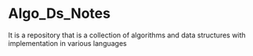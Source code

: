 # Algo_Ds_Notes
It is a repository that is a collection of algorithms and data structures with implementation in various languages
